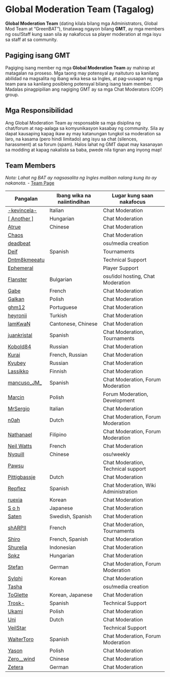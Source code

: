 Global Moderation Team (Tagalog)
===================================

**Global Moderation Team** (dating kilala bilang mga Administrators, Global Mod Team at “GreenBAT”), tinatawag ngayon bilang **GMT**, ay mga members ng osu!Staff kung saan sila ay nakafocus sa player moderation at mga isyu sa staff at sa community.

Pagiging isang GMT
------------------

Pagiging isang member ng mga **Global Moderation Team** ay mahirap at matagalan na proseso. Mga taong may potensyal ay naituturo sa kanilang abilidad na magsalita ng ibang wika kesa sa Ingles, at pag-uusapan ng mga team para sa kanilang posibleng potensyal bilang isang team member. Madalas pinagpipilian ang nagiging GMT ay sa mga Chat Moderators (COP) group.

Mga Responsibilidad
-------------------

Ang Global Moderation Team ay responsable sa mga disiplina ng chat/forum at nag-aalaga sa komyunikasyon kasabay ng community. Sila ay dapat kausaping kapag ikaw ay may katanungan tungkol sa moderation sa laro, na kasama (pero hindi limitado) ang isyu sa chat (silences, harassment) at sa forum (spam). Halos lahat ng GMT dapat may kasanayan sa modding at kapag nakalista sa baba, pwede nila tignan ang inyong map!

Team Members
------------

*Nota: Lahat ng BAT ay nagsasalita ng Ingles maliban nalang kung ito ay nakanota.* - [Team Page](http://osu.ppy.sh/g/4)

| Pangalan | Ibang wika na naiintindihan | Lugar kung saan nakafocus |
| -------- | --------------------------- | ------------------------- |
| [-kevincela-](https://osu.ppy.sh/u/266596) | Italian | Chat Moderation |
| [[ Another ]](https://osu.ppy.sh/u/3416573) | Hungarian | Chat Moderation |
| [Atrue](https://osu.ppy.sh/u/1758523) | Chinese | Chat Moderation |
| [Chaos](https://osu.ppy.sh/u/2628870) | | Chat Moderation |
| [deadbeat](https://osu.ppy.sh/u/128370) | | osu!media creation |
| [Deif](https://osu.ppy.sh/u/318565) | Spanish | Tournaments |
| [Dntm8kmeeatu](https://osu.ppy.sh/u/5428812) | | Technical Support |
| [Ephemeral](https://osu.ppy.sh/u/102335) | | Player Support |
| [Flanster](https://osu.ppy.sh/u/447818) | Bulgarian | osu!idol hosting, Chat Moderation |
| [Gabe](https://osu.ppy.sh/u/654108) | French | Chat Moderation |
| [Galkan](https://osu.ppy.sh/u/169570) | Polish | Chat Moderation |
| [ghm12](https://osu.ppy.sh/u/2594229) | Portuguese | Chat Moderation |
| [heyronii](https://osu.ppy.sh/u/5642779) | Turkish | Chat Moderation |
| [IamKwaN](https://osu.ppy.sh/u/1856463) | Cantonese, Chinese | Chat Moderation |
| [juankristal](https://osu.ppy.sh/u/443656) | Spanish | Chat Moderation, Tournaments |
| [Kobold84](https://osu.ppy.sh/u/3227533) | Russian | Chat Moderation |
| [Kurai](https://osu.ppy.sh/u/77089) | French, Russian | Chat Moderation |
| [Kyubey](https://osu.ppy.sh/u/2195646) | Russian | Chat Moderation |
| [Lassikko](https://osu.ppy.sh/u/7253731) | Finnish | Chat Moderation |
| [mancuso_JM_](https://osu.ppy.sh/u/521568) | Spanish | Chat Moderation, Forum Moderation |
| [Marcin](https://osu.ppy.sh/u/722665) | Polish | Forum Moderation, Development |
| [MrSergio](https://osu.ppy.sh/u/2581696) | Italian | Chat Moderation |
| [n0ah](https://osu.ppy.sh/u/3086393) | Dutch | Chat Moderation, Forum Moderation |
| [Nathanael](https://osu.ppy.sh/u/2295078) | Filipino | Chat Moderation, Forum Moderation |
| [Neil Watts](https://osu.ppy.sh/u/3048059) | French | Chat Moderation |
| [Nyquill](https://osu.ppy.sh/u/682935) | Chinese | osu!weekly |
| [Pawsu](https://osu.ppy.sh/u/2371454) |  | Chat Moderation, Technical support |
| [Pittigbassje](https://osu.ppy.sh/u/2167433) | Dutch | Chat Moderation |
| [Repflez](https://osu.ppy.sh/u/201392) | Spanish | Chat Moderation, Wiki Administration |
| [ruexia](https://osu.ppy.sh/u/385069) | Korean | Chat Moderation |
| [S o h](https://osu.ppy.sh/u/2234772) | Japanese | Chat Moderation |
| [Saten](https://osu.ppy.sh/u/444506) | Swedish, Spanish | Chat Moderation |
| [shARPII](https://osu.ppy.sh/u/776257) | French | Chat Moderation, Tournaments |
| [Shiro](https://osu.ppy.sh/u/113005) | French, Spanish | Chat Moderation |
| [Shurelia](https://osu.ppy.sh/u/3807986) | Indonesian | Chat Moderation |
| [Spkz](https://osu.ppy.sh/u/2964029) | Hungarian | Chat Moderation |
| [Stefan](https://osu.ppy.sh/u/626907) | German | Chat Moderation, Forum Moderation |
| [Sylphi](https://osu.ppy.sh/u/1399551) | Korean | Chat Moderation |
| [Tasha](https://osu.ppy.sh/u/1031958) | | osu!media creation |
| [ToGlette](https://osu.ppy.sh/u/1076236)| Korean, Japanese | Chat Moderation |
| [Trosk-](https://osu.ppy.sh/u/3469385) | Spanish | Technical Support |
| [Ukami](https://osu.ppy.sh/u/820865) | Polish | Chat Moderation |
| [Uni](https://osu.ppy.sh/u/617106) | Dutch | Chat Moderation |
| [VeilStar](https://osu.ppy.sh/u/4255720) | | Technical Support |
| [WalterToro](https://osu.ppy.sh/u/5281416) | Spanish | Chat Moderation, Forum Moderation |
| [Yason](https://osu.ppy.sh/u/2574392) | Polish | Chat Moderation |
| [Zero__wind](https://osu.ppy.sh/u/1822830) | Chinese | Chat Moderation |
| [Zetera](https://osu.ppy.sh/u/587737) | German | Chat Moderation |
